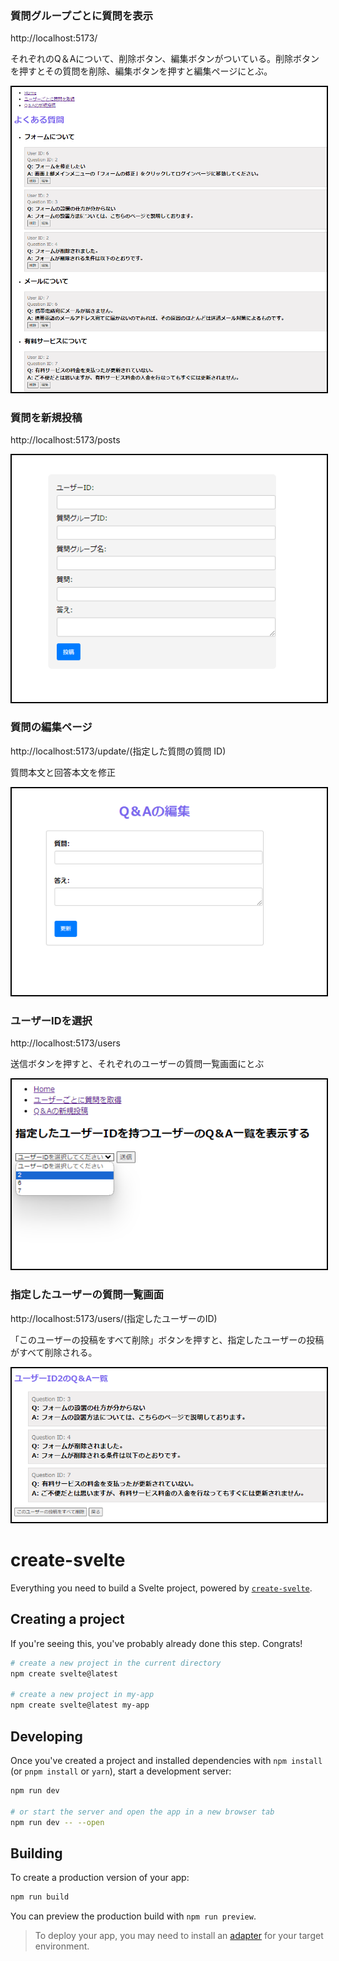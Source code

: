

### 質問グループごとに質問を表示 
  http://localhost:5173/

  それぞれのQ＆Aについて、削除ボタン、編集ボタンがついている。削除ボタンを押すとその質問を削除、編集ボタンを押すと編集ページにとぶ。

<img src="image.png" alt="alt text" style="border: 2px solid #000;">


### 質問を新規投稿
  http://localhost:5173/posts

<img src="image-3.png" alt="alt text" style="border: 2px solid #000;">

### 質問の編集ページ
http://localhost:5173/update/(指定した質問の質問
ID)

質問本文と回答本文を修正

<img src="image-4.png" alt="alt text" style="border: 2px solid #000;">

### ユーザーIDを選択
http://localhost:5173/users

送信ボタンを押すと、それぞれのユーザーの質問一覧画面にとぶ

<img src="image-1.png" alt="alt text" style="border: 2px solid #000;">

### 指定したユーザーの質問一覧画面
  http://localhost:5173/users/(指定したユーザーのID)

「このユーザーの投稿をすべて削除」ボタンを押すと、指定したユーザーの投稿がすべて削除される。

<img src="image-2.png" alt="alt text" style="border: 2px solid #000;">




# create-svelte
Everything you need to build a Svelte project, powered by [`create-svelte`](https://github.com/sveltejs/kit/tree/main/packages/create-svelte).

## Creating a project

If you're seeing this, you've probably already done this step. Congrats!

```bash
# create a new project in the current directory
npm create svelte@latest

# create a new project in my-app
npm create svelte@latest my-app
```

## Developing

Once you've created a project and installed dependencies with `npm install` (or `pnpm install` or `yarn`), start a development server:

```bash
npm run dev

# or start the server and open the app in a new browser tab
npm run dev -- --open
```

## Building

To create a production version of your app:

```bash
npm run build
```

You can preview the production build with `npm run preview`.

> To deploy your app, you may need to install an [adapter](https://kit.svelte.dev/docs/adapters) for your target environment.
